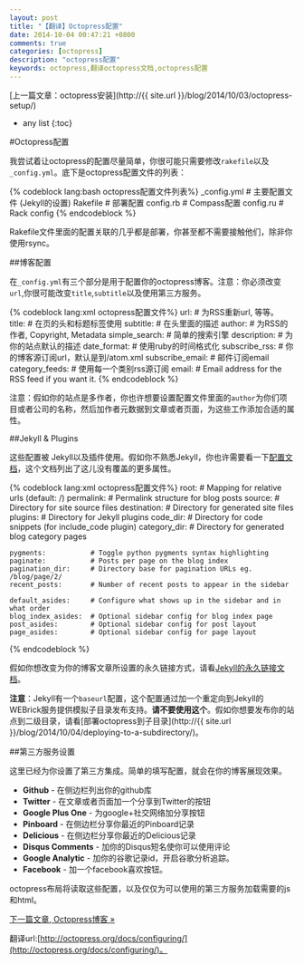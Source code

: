 ```yaml
---
layout: post
title: "【翻译】Octopress配置"
date: 2014-10-04 00:47:21 +0800
comments: true
categories: [octopress]
description: "octopress配置"
keywords: octopress,翻译octopress文档,octopress配置
---
```


[上一篇文章：octopress安装](http://{{ site.url }}/blog/2014/10/03/octopress-setup/)

* any list
{:toc}  

#Octopress配置  

我尝试着让octopress的配置尽量简单，你很可能只需要修改`rakefile`以及`_config.yml`。底下是octopress配置文件的列表：  

{% codeblock  lang:bash octopress配置文件列表%}
    _config.yml       # 主要配置文件 (Jekyll的设置)
    Rakefile          # 部署配置
    config.rb         # Compass配置
    config.ru         # Rack config
{% endcodeblock %}   

Rakefile文件里面的配置关联的几乎都是部署，你甚至都不需要接触他们，除非你使用rsync。  


<!-- more -->  

##博客配置  

在`_config.yml`有三个部分是用于配置你的octopress博客。注意：你必须改变`url`,你很可能改变`title`,`subtitle`以及使用第三方服务。  

{% codeblock  lang:xml octopress配置文件%}
    url:                # 为RSS重新url, 等等。
    title:              # 在页的头和标题标签使用
    subtitle:           # 在头里面的描述
    author:             # 为RSS的作者, Copyright, Metadata
    simple_search:      # 简单的搜索引擎
    description:        # 为你的站点默认的描述
    date_format:        # 使用ruby的时间格式化
    subscribe_rss:      # 你的博客源订阅url，默认是到/atom.xml
    subscribe_email:    # 邮件订阅email
    category_feeds:     # 使用每一个类别rss源订阅
    email:              # Email address for the RSS feed if you want it.
{% endcodeblock %}   

注意：假如你的站点是多作者，你也许想要设置配置文件里面的`author`为你们项目或者公司的名称，然后加作者元数据到文章或者页面，为这些工作添加合适的属性。  

##Jekyll & Plugins  

这些配置被 Jekyll以及插件使用。假如你不熟悉Jekyll，你也许需要看一下[配置文档](https://github.com/jekyll/jekyll/wiki/Configuration)，这个文档列出了这儿没有覆盖的更多属性。  

{% codeblock  lang:xml octopress配置文件%}
    root:               # Mapping for relative urls (default: /)
    permalink:          # Permalink structure for blog posts
    source:             # Directory for site source files
    destination:        # Directory for generated site files
    plugins:            # Directory for Jekyll plugins
    code_dir:           # Directory for code snippets (for include_code plugin)
    category_dir:       # Directory for generated blog category pages
 
    pygments:           # Toggle python pygments syntax highlighting
    paginate:           # Posts per page on the blog index
    pagination_dir:     # Directory base for pagination URLs eg. /blog/page/2/
    recent_posts:       # Number of recent posts to appear in the sidebar
 
    default_asides:     # Configure what shows up in the sidebar and in what order
    blog_index_asides:  # Optional sidebar config for blog index page
    post_asides:        # Optional sidebar config for post layout
    page_asides:        # Optional sidebar config for page layout
{% endcodeblock %}   

假如你想改变为你的博客文章所设置的永久链接方式，请看[Jekyll的永久链接文档](http://jekyllcn.com/docs/permalinks/)。  

**注意**：Jekyll有一个`baseurl`配置，这个配置通过加一个重定向到Jekyll的WEBrick服务提供模拟子目录发布支持。**请不要使用这个**。假如你想要发布你的站点到二级目录，请看[部署octopress到子目录](http://{{ site.url }}/blog/2014/10/04/deploying-to-a-subdirectory/)。  

##第三方服务设置  

这里已经为你设置了第三方集成。简单的填写配置，就会在你的博客展现效果。  

*  **Github** - 在侧边栏列出你的github库
*  **Twitter** - 在文章或者页面加一个分享到Twitter的按钮
*  **Google Plus One** - 为google+社交网络加分享按钮
*  **Pinboard** - 在侧边栏分享你最近的Pinboard记录
*  **Delicious** - 在侧边栏分享你最近的Delicious记录
*  **Disqus Comments** - 加你的Disqus短名使你可以使用评论
*  **Google Analytic** - 加你的谷歌记录id，开启谷歌分析追踪。
*  **Facebook** - 加一个facebook喜欢按钮。

octopress布局将读取这些配置，以及仅仅为可以使用的第三方服务加载需要的js和html。   

[下一篇文章, Octopress博客 »](http://octopress.org/docs/blogging/)  

翻译url:[http://octopress.org/docs/configuring/](http://octopress.org/docs/configuring/)。